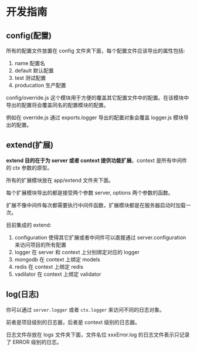 # 开发指南

## config(配置)
所有的配置文件放置在 config 文件夹下面，每个配置文件应该导出的属性包括:

1. name 配置名
2. default 默认配置
3. test 测试配置
4. producation 生产配置

config/override.js 这个模块用于方便的覆盖其它配置文件中的配置。在该模块中导出的配置将会覆盖同名的配置模块的配置。

例如在 override.js 通过 exports.logger 导出的配置对象会覆盖 logger.js 模块导出的配置。


## extend(扩展)

**extend 目的在于为 server 或者 context 提供功能扩展**。context 是所有中间件的 ctx 参数的原型。

所有的扩展模块放在 app/extend 文件夹下面。

每个扩展模块导出的都是接受两个参数 server, options 两个参数的函数。

扩展不像中间件每次都需要执行中间件函数，扩展模块都是在服务器启动时加载一次。

目前集成的 extend:

1. configuration 使得其它扩展或者中间件可以直接通过 server.configuration 来访问项目的所有配置
2. logger 在 server 和 context 上分别绑定对应的 logger
3. mongodb  在 context 上绑定 models
4. redis 在 context 上绑定 redis
5. vadilator 在 context 上绑定 validator 

## log(日志)

你可以通过 `server.logger` 或者 `ctx.logger` 来访问不同的日志对象。

前者是项目级别的日志器，后者是 context 级别的日志器。

日志文件存放在 logs 文件夹下面，文件名位 xxxError.log 的日志文件表示只记录了 ERROR 级别的日志。

